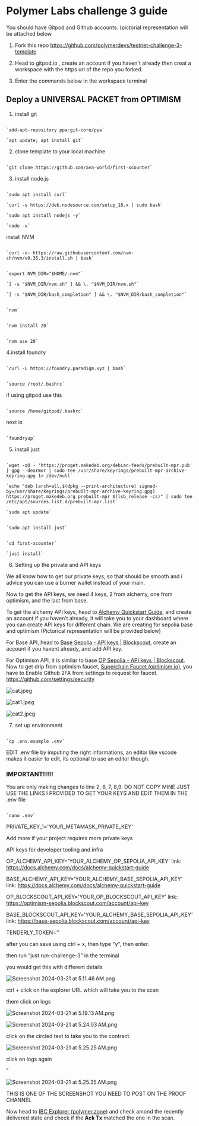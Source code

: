 # Polymer Labs challenge 3 guide

You should have Gitpod and Github accounts. (pictorial representation will be attached below

1. Fork this repo https://github.com/polymerdevs/testnet-challenge-3-template

2. Head to gitpod.io , create an account if you haven't already then creat a workspace with the https url of the repo you forked.

3. Enter the commands below in the workspace terminal

## Deploy a UNIVERSAL PACKET from OPTIMISM

1. install git

```

`add-apt-repository ppa:git-core/ppa`

`apt update; apt install git`

```

2. clone template to your local machine

```

`git clone https://github.com/ava-world/first-xcounter`

```

3. install node.js

```

`sudo apt install curl`

`curl -s https://deb.nodesource.com/setup_18.x | sudo bash`

`sudo apt install nodejs -y`

`node -v`

```

install NVM

```

`curl -o- https://raw.githubusercontent.com/nvm-sh/nvm/v0.35.3/install.sh | bash`

```

```

`export NVM_DIR="$HOME/.nvm"`

`[ -s "$NVM_DIR/nvm.sh" ] && \. "$NVM_DIR/nvm.sh"`

`[ -s "$NVM_DIR/bash_completion" ] && \. "$NVM_DIR/bash_completion"`

```

```

`nvm`

```

```

`nvm install 20`

```

```

`nvm use 20`

```

4.install foundry

```

`curl -L https://foundry.paradigm.xyz | bash`

```

```

`source /root/.bashrc`

```

if using gitpod use this

```

`source /home/gitpod/.bashrc`

```

next is

```

`foundryup`

```

5. install just

```

`wget -qO - 'https://proget.makedeb.org/debian-feeds/prebuilt-mpr.pub' | gpg --dearmor | sudo tee /usr/share/keyrings/prebuilt-mpr-archive-keyring.gpg 1> /dev/null`

`echo "deb [arch=all,$(dpkg --print-architecture) signed-by=/usr/share/keyrings/prebuilt-mpr-archive-keyring.gpg] https://proget.makedeb.org prebuilt-mpr $(lsb_release -cs)" | sudo tee /etc/apt/sources.list.d/prebuilt-mpr.list`

`sudo apt update`

```

```

`sudo apt install just`

```

```

`cd first-xcounter`

`just install`

```

6. Setting up the private and API keys

We all know how to get our private keys, so that should be smooth and i advice you can use a burner wallet instead of your main.

Now to get the API keys, we need 4 keys, 2 from alchemy, one from optimism, and the last from base.

To get the alchemy API keys, head to [Alchemy Quickstart Guide](https://docs.alchemy.com/docs/alchemy-quickstart-guide), and create an account if you haven’t already, it will take you to your dashboard where you can create API keys for different chain. We are creating for sepolia base and optimism
(Pictorical representation will be provided below)

For Base API, head to [Base Sepolia - API keys | Blockscout](https://base-sepolia.blockscout.com/account/api-key), create an account if you havent already, and add API key.

For Optimism API, it is similar to base [OP Sepolia - API keys | Blockscout](https://optimism-sepolia.blockscout.com/account/api-key). Now to get drip from optimism faucet, [Superchain Faucet (optimism.io)](https://app.optimism.io/faucet), you have to Enable Github 2FA from settings to request for faucet. https://github.com/settings/security 

![cat.jpeg](https://res.cloudinary.com/wordy/image/upload/v1710997048/cat_lpue0i.jpg)

![cat1.jpeg](https://prod-files-secure.s3.us-west-2.amazonaws.com/69598124-8ae6-4204-98ac-896368d0d1b1/8ca19c71-0c11-49dd-bd0c-18e2a9e5c5c6/cat1.jpeg)

![cat2.jpeg](https://prod-files-secure.s3.us-west-2.amazonaws.com/69598124-8ae6-4204-98ac-896368d0d1b1/009ec70a-d959-4c95-972f-f7680bd689a9/cat2.jpeg)

7. set up environment

```

`cp .env.example .env`

```

<l1>

EDIT .env file by imputing the right informations, an editor like vscode makes it easier to edit, its optional to use an editor though.

<l1/>

### IMPORTANT!!!!!

You are only making changes to line 2, 6, 7, 8,9. DO NOT COPY MINE JUST USE THE LINKS I PROVIDED TO GET YOUR KEYS AND EDIT THEM IN THE .env file

```

`nano .env`

```

<l1>

PRIVATE_KEY_1='YOUR_METAMASK_PRIVATE_KEY'

Add more if your project requires more private keys

API keys for developer tooling and infra

OP_ALCHEMY_API_KEY='YOUR_ALCHEMY_OP_SEPOLIA_API_KEY' link: https://docs.alchemy.com/docs/alchemy-quickstart-guide

BASE_ALCHEMY_API_KEY='YOUR_ALCHEMY_BASE_SEPOLIA_API_KEY' link: https://docs.alchemy.com/docs/alchemy-quickstart-guide

OP_BLOCKSCOUT_API_KEY='YOUR_OP_BLOCKSCOUT_API_KEY' link: https://optimism-sepolia.blockscout.com/account/api-key

BASE_BLOCKSCOUT_API_KEY='YOUR_ALCHEMY_BASE_SEPOLIA_API_KEY'  link: https://base-sepolia.blockscout.com/account/api-key

TENDERLY_TOKEN=''

<l1/>

after you can save using ctrl + x, then type "y", then enter.

then run  “just run-challenge-3” in the terminal

you would get this with different details

![Screenshot 2024-03-21 at 5.11.46 AM.png](https://prod-files-secure.s3.us-west-2.amazonaws.com/69598124-8ae6-4204-98ac-896368d0d1b1/cfb29ad1-b9f4-4a1a-ae9d-c5d2020d26d3/Screenshot_2024-03-21_at_5.11.46_AM.png)

ctrl + click on the explorer URL which will take you to the scan

them click on logs

![Screenshot 2024-03-21 at 5.19.13 AM.png](https://prod-files-secure.s3.us-west-2.amazonaws.com/69598124-8ae6-4204-98ac-896368d0d1b1/2eba459b-e91f-4193-8df6-b9b5c170b9af/Screenshot_2024-03-21_at_5.19.13_AM.png)

![Screenshot 2024-03-21 at 5.24.03 AM.png](https://prod-files-secure.s3.us-west-2.amazonaws.com/69598124-8ae6-4204-98ac-896368d0d1b1/80de4748-a0ac-44cf-9f56-025c9981220e/Screenshot_2024-03-21_at_5.24.03_AM.png)

click on the circled text to take you to the contract.

![Screenshot 2024-03-21 at 5.25.25 AM.png](https://prod-files-secure.s3.us-west-2.amazonaws.com/69598124-8ae6-4204-98ac-896368d0d1b1/d3f24335-2c9b-46cc-9276-a4bfaa168209/Screenshot_2024-03-21_at_5.25.25_AM.png)

click on logs again

”

![Screenshot 2024-03-21 at 5.25.35 AM.png](https://prod-files-secure.s3.us-west-2.amazonaws.com/69598124-8ae6-4204-98ac-896368d0d1b1/39e46668-cb13-40fe-991a-5aefd938f6c8/Screenshot_2024-03-21_at_5.25.35_AM.png)

THIS IS ONE OF THE SCREENSHOT YOU NEED TO POST ON THE PROOF CHANNEL

Now head to [IBC Explorer (polymer.zone)](https://sepolia.polymer.zone/packets) and check amond the recently delivered state and check if the **Ack Tx** matched the one in the scan.

